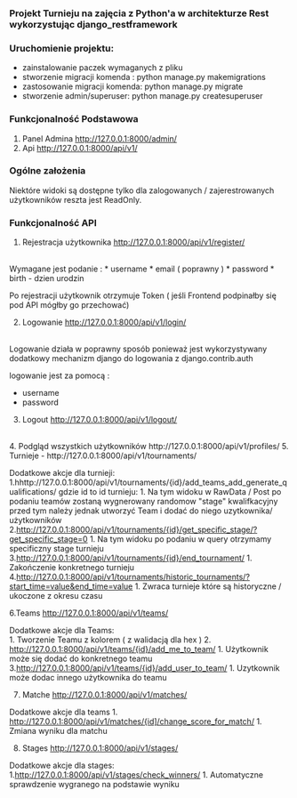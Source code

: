 ### Projekt Turnieju na zajęcia z Python'a w architekturze Rest wykorzystując django_restframework


### Uruchomienie projektu:

* zainstalowanie paczek wymaganych z pliku
* stworzenie migracji komenda : python manage.py makemigrations
* zastosowanie migracji komenda: python manage.py migrate
* stworzenie admin/superuser: python manage.py createsuperuser

### Funkcjonalność Podstawowa

1. Panel Admina http://127.0.0.1:8000/admin/
2. Api http://127.0.0.1:8000/api/v1/

### Ogólne założenia

Niektóre widoki są dostępne tylko dla zalogowanych / zajerestrowanych użytkowników reszta jest ReadOnly.


### Funkcjonalność API

1. Rejestracja użytkownika http://127.0.0.1:8000/api/v1/register/
<br>
Wymagane jest podanie :
* username
* email ( poprawny )
* password
* birth - dzien urodzin

Po rejestracji użytkownik otrzymuje Token ( jeśli Frontend podpinałby się pod API mógłby go przechować)

2. Logowanie http://127.0.0.1:8000/api/v1/login/
<br>
Logowanie działa w poprawny sposób ponieważ jest wykorzystywany dodatkowy mechanizm django do logowania 
z django.contrib.auth

logowanie jest za pomocą :
* username
* password

3. Logout http://127.0.0.1:8000/api/v1/logout/
<br>
4. Podgląd wszystkich użytkowników http://127.0.0.1:8000/api/v1/profiles/
5. Turnieje - http://127.0.0.1:8000/api/v1/tournaments/ 

Dodatkowe akcje dla turnieji:
    1.hhttp://127.0.0.1:8000/api/v1/tournaments/{id}/add_teams_add_generate_qualifications/ gdzie id to id turnieju:
      1. Na tym widoku w RawData / Post po podaniu teamów zostaną wygnerowany randomow "stage" kwalifkacyjny
      przed tym należy jednak utworzyć Team i dodać do niego uzytkownika/ użytkowników
    2.http://127.0.0.1:8000/api/v1/tournaments/{id}/get_specific_stage/?get_specific_stage=0
      1. Na tym widoku po podaniu w query otrzymamy specificzny stage turnieju
    3.http://127.0.0.1:8000/api/v1/tournaments/{id}/end_tournament/
      1. Zakończenie konkretnego turnieju
    4.http://127.0.0.1:8000/api/v1/tournaments/historic_tournaments/?start_time=value&end_time=value
        1. Zwraca turnieje które są historyczne / ukoczone z okresu czasu 

6.Teams http://127.0.0.1:8000/api/v1/teams/

Dodatkowe akcje dla Teams:   
    1. Tworzenie Teamu z kolorem ( z walidacją dla hex )
    2. http://127.0.0.1:8000/api/v1/teams/{id}/add_me_to_team/
        1. Użytkownik może się dodać do konkretnego teamu
    3.http://127.0.0.1:8000/api/v1/teams/{id}/add_user_to_team/
        1. Uzytkownik może dodac innego użytkownika do teamu

7. Matche http://127.0.0.1:8000/api/v1/matches/

Dodatkowe akcje dla teams 
    1. http://127.0.0.1:8000/api/v1/matches/{id]/change_score_for_match/
        1. Zmiana wyniku dla matchu

8. Stages http://127.0.0.1:8000/api/v1/stages/

Dodatkowe akcje dla stages:
    1.http://127.0.0.1:8000/api/v1/stages/check_winners/
        1. Automatyczne sprawdzenie wygranego na podstawie wyniku